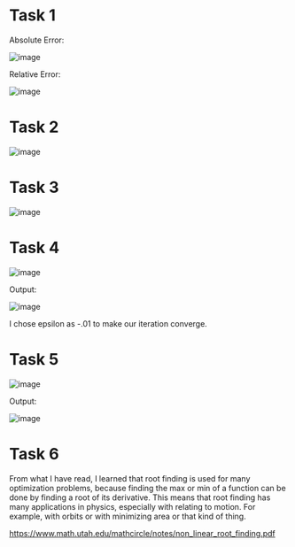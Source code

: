 # Task 1

Absolute Error:

![image](https://user-images.githubusercontent.com/89805209/136117257-be659c68-f753-46ba-a1f0-f4df54f5f690.png)

Relative Error:

![image](https://user-images.githubusercontent.com/89805209/136117318-0a5f20d8-421e-4403-b1d8-e08d6bd7aafa.png)


# Task 2

![image](https://user-images.githubusercontent.com/89805209/136117133-e8296ee9-9c1e-470f-a821-441121dc9751.png)

# Task 3

![image](https://user-images.githubusercontent.com/89805209/136119740-324ccdef-69d3-4740-b418-32587f0995c2.png)


# Task 4

![image](https://user-images.githubusercontent.com/89805209/136119767-582ac1b0-299e-42c4-a5e7-e9f8a2cea749.png)

Output:

![image](https://user-images.githubusercontent.com/89805209/136119805-2cafdac0-d5fa-4707-a86b-599942803382.png)

I chose epsilon as -.01 to make our iteration converge.

# Task 5

![image](https://user-images.githubusercontent.com/89805209/136460772-fe4a4f59-c01a-4b06-9e92-deea45a9d018.png)

Output:

![image](https://user-images.githubusercontent.com/89805209/136460900-a5accbd4-2d26-4acf-8f1d-b4c3e0ade912.png)


# Task 6

From what I have read, I learned that root finding is used for many optimization problems, because finding the max or min of a function can be done by finding a root of its derivative.
This means that root finding has many applications in physics, especially with relating to motion. For example, with orbits or with minimizing area or that kind of thing.

https://www.math.utah.edu/mathcircle/notes/non_linear_root_finding.pdf
